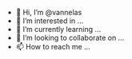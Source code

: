 - 👋 Hi, I’m @vannelas
- 👀 I’m interested in ...
- 🌱 I’m currently learning ...
- 💞️ I’m looking to collaborate on ...
- 📫 How to reach me ...

<!---
vannelas/vannelas is a ✨ special ✨ repository because its `README.md` (this file) appears on your GitHub profile.
You can click the Preview link to take a look at your changes.
--->
